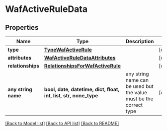 # WafActiveRuleData


## Properties
Name | Type | Description | Notes
------------ | ------------- | ------------- | -------------
**type** | [**TypeWafActiveRule**](TypeWafActiveRule.md) |  | [optional] 
**attributes** | [**WafActiveRuleDataAttributes**](WafActiveRuleDataAttributes.md) |  | [optional] 
**relationships** | [**RelationshipsForWafActiveRule**](RelationshipsForWafActiveRule.md) |  | [optional] 
**any string name** | **bool, date, datetime, dict, float, int, list, str, none_type** | any string name can be used but the value must be the correct type | [optional]

[[Back to Model list]](../README.md#documentation-for-models) [[Back to API list]](../README.md#documentation-for-api-endpoints) [[Back to README]](../README.md)


